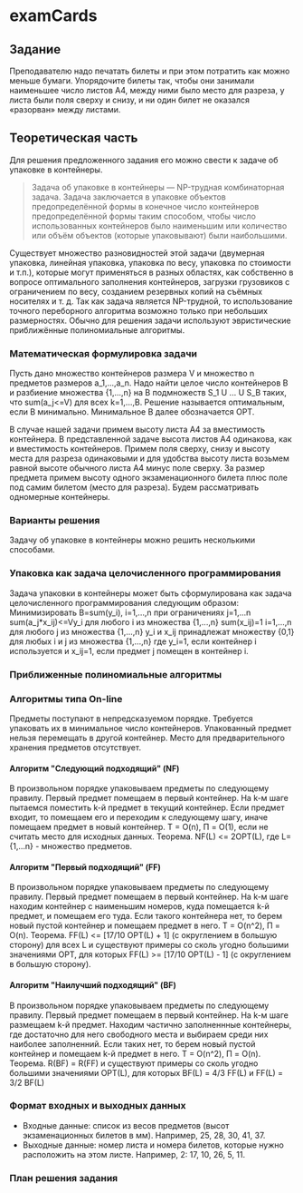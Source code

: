 # examCards

## Задание

Преподавателю надо печатать билеты и при этом потратить как можно меньше бумаги. Упорядочите билеты так, чтобы они занимали наименьшее число листов A4, между ними было место для разреза, у листа были поля сверху и снизу, и ни один билет не оказался «разорван» между листами.

## Теоретическая часть

Для решения предложенного задания его можно свести к задаче об упаковке в контейнеры.

> Задача об упаковке в контейнеры — NP-трудная комбинаторная задача. Задача заключается в упаковке объектов предопределённой формы в конечное число контейнеров предопределённой формы таким способом, чтобы число использованных контейнеров было наименьшим или количество или объём объектов (которые упаковывают) были наибольшими.

Существует множество разновидностей этой задачи (двумерная упаковка, линейная упаковка, упаковка по весу, упаковка по стоимости и т.п.), которые могут применяться в разных областях, как собственно в вопросе оптимального заполнения контейнеров, загрузки грузовиков с ограничением по весу, созданием резервных копий на съёмных носителях и т. д. Так как задача является NP-трудной, то использование точного переборного алгоритма возможно только при небольших размерностях. Обычно для решения задачи используют эвристические приближённые полиномиальные алгоритмы.

### Математическая формулировка задачи

Пусть дано множество контейнеров размера V и множество n предметов размеров a_1,...,a_n. Надо найти целое число контейнеров B и разбиение множества {1,...,n} на B подмножеств S_1 U ... U S_B таких, что sum(a_j<=V) для всех k=1,...,B. Решение называется оптимальным, если B минимально. Минимальное B далее обозначается OPT.

В случае нашей задачи примем высоту листа А4 за вместимость контейнера. В представленной задаче высота листов А4 одинакова, как и вместимость контейнеров. Примем поля сверху, снизу и высоту места для разреза одинаковыми и для удобства высоту листа возьмем равной высоте обычного листа А4 минус поле сверху. За размер предмета примем высоту одного экзаменационного билета плюс поле под самим билетом (место для разреза). Будем рассматривать одномерные контейнеры.

### Варианты решения

Задачу об упаковке в контейнеры можно решить несколькими способами.

### Упаковка как задача целочисленного программирования
Задача упаковки в контейнеры может быть сформулирована как задача целочисленного программирования следующим образом:
Минимизировать B=sum(y_i), i=1,...,n
при ограничениях j=1,...n sum(a_j\*x_ij)<=Vy_i для любого i из множества {1,...,n}
sum(x_ij)=1 i=1,...,n для любого j из множества {1,...,n}
y_i и x_ij принадлежат множеству {0,1} для любых i и j из множества {1,...,n}
где y_i=1, если контейнер i используется и x_ij=1, если предмет j помещен в контейнер i.

### Приближенные полиномиальные алгоритмы
### Алгоритмы типа On-line
Предметы поступают в непредсказуемом порядке. Требуется упаковать их в минимальное число контейнеров. Упакованный предмет нельзя перемещать в другой контейнер. Место для предварительного хранения предметов отсутствует.

#### Алгоритм "Следующий подходящий" (NF)
В произвольном порядке упаковываем предметы по следующему правилу.
Первый предмет помещаем в первый контейнер. На k-м шаге пытаемся поместить k-й предмет в текущий контейнер. Если предмет входит, то помещаем его и переходим к следующему шагу, иначе помещаем предмет в новый контейнер.
T = O(n), П = O(1), если не считать место для исходных данных.
Теорема. NF(L) <= 2OPT(L), где L={1,...n} - множество предметов.

#### Алгоритм "Первый подходящий" (FF)
В произвольном порядке упаковываем предметы по следующему правилу.
Первый предмет помещаем в первый контейнер. На k-м шаге находим контейнер с наименьшим номеров, куда помещается k-й предмет, и помещаем его туда. Если такого контейнера нет, то берем новый пустой контейнер и помещаем предмет в него.
T = O(n^2), П = O(n).
Теорема. FF(L) <= \[17/10 OPT(L) + 1] (с округлением в большую сторону) для всех L и существуют примеры со сколь угодно большими значениями OPT, для которых FF(L) >= \[17/10 OPT(L) - 1] (с округлением в большую сторону).

#### Алгоритм "Наилучший подходящий" (BF)
В произвольном порядке упаковываем предметы по следующему правилу.
Первый предмет помещаем в первый контейнер. На k-м шаге размещаем k-й предмет. Находим частично заполненнные контейнеры, где достаточно для него свободного места и выбираем среди них наиболее заполненний. Если таких нет, то берем новый пустой контейнер и помещаем k-й предмет в него.
T = O(n^2), П = O(n).
Теорема. R(BF) = R(FF) и существуют примеры со сколь угодно большими значениями OPT(L), для которых BF(L) = 4/3 FF(L) и FF(L) = 3/2 BF(L)


### Формат входных и выходных данных

* Входные данные: список из весов предметов (высот экзаменационных билетов в мм). Например, 25, 28, 30, 41, 37.
* Выходные данные: номер листа и номера билетов, которые нужно расположить на этом листе. Например, 2: 17, 10, 26, 5, 11.

### План решения задания
